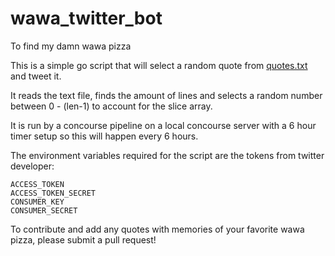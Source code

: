 # wawa_twitter_bot
To find my damn wawa pizza

This is a simple go script that will select a random quote from [quotes.txt](quotes.txt) and tweet it.

It reads the text file, finds the amount of lines and selects a random number between 0 - (len-1) to account for the slice array.

It is run by a concourse pipeline on a local concourse server with a 6 hour timer setup so this will happen every 6 hours.

The environment variables required for the script are the tokens from twitter developer:

```
ACCESS_TOKEN
ACCESS_TOKEN_SECRET
CONSUMER_KEY
CONSUMER_SECRET
```

To contribute and add any quotes with memories of your favorite wawa pizza, please submit a pull request!
